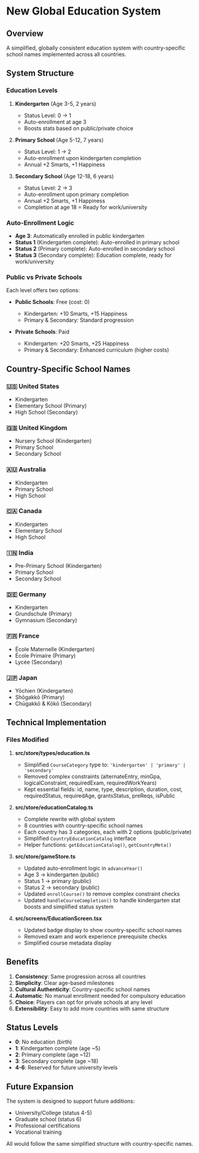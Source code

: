 # New Global Education System

## Overview
A simplified, globally consistent education system with country-specific school names implemented across all countries.

## System Structure

### Education Levels
1. **Kindergarten** (Age 3-5, 2 years)
   - Status Level: 0 → 1
   - Auto-enrollment at age 3
   - Boosts stats based on public/private choice
   
2. **Primary School** (Age 5-12, 7 years)
   - Status Level: 1 → 2
   - Auto-enrollment upon kindergarten completion
   - Annual +2 Smarts, +1 Happiness
   
3. **Secondary School** (Age 12-18, 6 years)
   - Status Level: 2 → 3
   - Auto-enrollment upon primary completion
   - Annual +2 Smarts, +1 Happiness
   - Completion at age 18 = Ready for work/university

### Auto-Enrollment Logic
- **Age 3**: Automatically enrolled in public kindergarten
- **Status 1** (Kindergarten complete): Auto-enrolled in primary school
- **Status 2** (Primary complete): Auto-enrolled in secondary school
- **Status 3** (Secondary complete): Education complete, ready for work/university

### Public vs Private Schools
Each level offers two options:
- **Public Schools**: Free (cost: 0)
  - Kindergarten: +10 Smarts, +15 Happiness
  - Primary & Secondary: Standard progression
  
- **Private Schools**: Paid
  - Kindergarten: +20 Smarts, +25 Happiness
  - Primary & Secondary: Enhanced curriculum (higher costs)

## Country-Specific School Names

### 🇺🇸 United States
- Kindergarten
- Elementary School (Primary)
- High School (Secondary)

### 🇬🇧 United Kingdom
- Nursery School (Kindergarten)
- Primary School
- Secondary School

### 🇦🇺 Australia
- Kindergarten
- Primary School
- High School

### 🇨🇦 Canada
- Kindergarten
- Elementary School
- High School

### 🇮🇳 India
- Pre-Primary School (Kindergarten)
- Primary School
- Secondary School

### 🇩🇪 Germany
- Kindergarten
- Grundschule (Primary)
- Gymnasium (Secondary)

### 🇫🇷 France
- École Maternelle (Kindergarten)
- École Primaire (Primary)
- Lycée (Secondary)

### 🇯🇵 Japan
- Yōchien (Kindergarten)
- Shōgakkō (Primary)
- Chūgakkō & Kōkō (Secondary)

## Technical Implementation

### Files Modified
1. **src/store/types/education.ts**
   - Simplified `CourseCategory` type to: `'kindergarten' | 'primary' | 'secondary'`
   - Removed complex constraints (alternateEntry, minGpa, logicalConstraint, requiredExam, requiredWorkYears)
   - Kept essential fields: id, name, type, description, duration, cost, requiredStatus, requiredAge, grantsStatus, preReqs, isPublic

2. **src/store/educationCatalog.ts**
   - Complete rewrite with global system
   - 8 countries with country-specific school names
   - Each country has 3 categories, each with 2 options (public/private)
   - Simplified `CountryEducationCatalog` interface
   - Helper functions: `getEducationCatalog()`, `getCountryMeta()`

3. **src/store/gameStore.ts**
   - Updated auto-enrollment logic in `advanceYear()`
   - Age 3 → kindergarten (public)
   - Status 1 → primary (public)
   - Status 2 → secondary (public)
   - Updated `enrollCourse()` to remove complex constraint checks
   - Updated `handleCourseCompletion()` to handle kindergarten stat boosts and simplified status system

4. **src/screens/EducationScreen.tsx**
   - Updated badge display to show country-specific school names
   - Removed exam and work experience prerequisite checks
   - Simplified course metadata display

## Benefits
1. **Consistency**: Same progression across all countries
2. **Simplicity**: Clear age-based milestones
3. **Cultural Authenticity**: Country-specific school names
4. **Automatic**: No manual enrollment needed for compulsory education
5. **Choice**: Players can opt for private schools at any level
6. **Extensibility**: Easy to add more countries with same structure

## Status Levels
- **0**: No education (birth)
- **1**: Kindergarten complete (age ~5)
- **2**: Primary complete (age ~12)
- **3**: Secondary complete (age ~18)
- **4-6**: Reserved for future university levels

## Future Expansion
The system is designed to support future additions:
- University/College (status 4-5)
- Graduate school (status 6)
- Professional certifications
- Vocational training

All would follow the same simplified structure with country-specific names.
